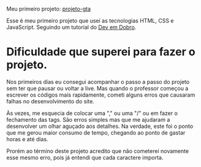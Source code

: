 Meu primeiro projeto: [projeto-gta](https://projeto-gta-1f3b0.web.app/)

Esse é meu primeiro projeto que usei as tecnologias HTML, CSS e JavaScript. Seguindo um tutorial do  [Dev em Dobro](https://www.instagram.com/devemdobro/). 
# Dificuldade que superei para fazer o projeto.

Nos primeiros dias eu consegui acompanhar o passo a passo do projeto sem ter que pausar ou voltar a live. Mas quando o professor começou a escrever os códigos mais rapidamente, cometi alguns erros que causaram falhas no desenvolvimento do site.

Às vezes, me esquecia de colocar uma "," ou uma "/" ou em fazer o fechamento das tags. São erros simples mas que me ajudaram a desenvolver um olhar aguçado aos detalhes. Na verdade, este foi o ponto que me gerou maior consumo de tempo, chegando ao ponto de gastar horas e até dias.

Prorém ao término deste projeto acredito que não cometerei novamente esse mesmo erro, pois já entendi que cada caractere importa.
